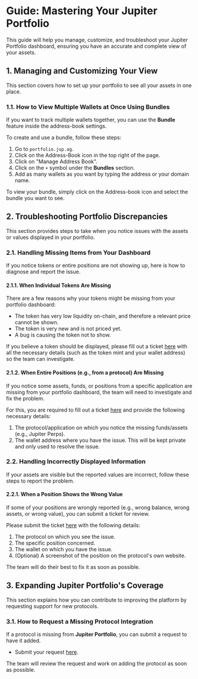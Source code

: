# **Guide: Mastering Your Jupiter Portfolio**

This guide will help you manage, customize, and troubleshoot your Jupiter Portfolio dashboard, ensuring you have an accurate and complete view of your assets.

## **1. Managing and Customizing Your View**

This section covers how to set up your portfolio to see all your assets in one place.

### 1.1. How to View Multiple Wallets at Once Using Bundles

If you want to track multiple wallets together, you can use the **Bundle** feature inside the address-book settings.

To create and use a bundle, follow these steps:
1.  Go to `portfolio.jup.ag`.
2.  Click on the Address-Book icon in the top right of the page.
3.  Click on "Manage Address Book".
4.  Click on the `+` symbol under the **Bundles** section.
5.  Add as many wallets as you want by typing the address or your domain name.

To view your bundle, simply click on the Address-book icon and select the bundle you want to see.

## **2. Troubleshooting Portfolio Discrepancies**

This section provides steps to take when you notice issues with the assets or values displayed in your portfolio.

### 2.1. Handling Missing Items from Your Dashboard

If you notice tokens or entire positions are not showing up, here is how to diagnose and report the issue.

#### 2.1.1. When Individual Tokens Are Missing

There are a few reasons why your tokens might be missing from your portfolio dashboard:
*   The token has very low liquidity on-chain, and therefore a relevant price cannot be shown.
*   The token is very new and is not priced yet.
*   A bug is causing the token not to show.

If you believe a token should be displayed, please fill out a ticket [here](https://support.jup.ag/hc/en-us/requests/new?ticket_form_id=18486452428188) with all the necessary details (such as the token mint and your wallet address) so the team can investigate.

#### 2.1.2. When Entire Positions (e.g., from a protocol) Are Missing

If you notice some assets, funds, or positions from a specific application are missing from your portfolio dashboard, the team will need to investigate and fix the problem.

For this, you are required to fill out a ticket [here](https://support.jup.ag/hc/en-us/requests/new?ticket_form_id=18486452428188) and provide the following necessary details:
1.  The protocol/application on which you notice the missing funds/assets (e.g., Jupiter Perps).
2.  The wallet address where you have the issue. This will be kept private and only used to resolve the issue.

### 2.2. Handling Incorrectly Displayed Information

If your assets are visible but the reported values are incorrect, follow these steps to report the problem.

#### 2.2.1. When a Position Shows the Wrong Value

If some of your positions are wrongly reported (e.g., wrong balance, wrong assets, or wrong value), you can submit a ticket for review.

Please submit the ticket [here](https://support.jup.ag/hc/en-us/requests/new?ticket_form_id=18486452428188) with the following details:
1.  The protocol on which you see the issue.
2.  The specific position concerned.
3.  The wallet on which you have the issue.
4.  (Optional) A screenshot of the position on the protocol's own website.

The team will do their best to fix it as soon as possible.

## **3. Expanding Jupiter Portfolio's Coverage**

This section explains how you can contribute to improving the platform by requesting support for new protocols.

### 3.1. How to Request a Missing Protocol Integration

If a protocol is missing from **Jupiter Portfolio**, you can submit a request to have it added.

*   Submit your request [here](https://feedback.jup.ag/b/portfolio-feedback).

The team will review the request and work on adding the protocol as soon as possible.
